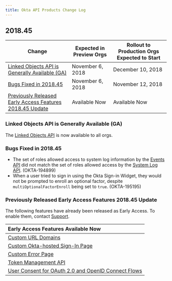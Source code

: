 ```yaml
---
title: Okta API Products Change Log
---
```


## 2018.45

| Change                                                                                                               | Expected in Preview Orgs | Rollout to Production Orgs Expected to Start |
| -------------------------------------------------------------------------------------------------------------------- | ------------------------ | -------------------------------------------- |
| [Linked Objects API is Generally Available (GA)](#linked-objects-api-is-generally-available-ga)                            | November 6, 2018       | December 10, 2018                             |
| [Bugs Fixed in 2018.45](#bugs-fixed-in-2018-45)                                                                       | November 6, 2018         | November 12, 2018                             |
| [Previously Released Early Access Features 2018.45 Update](#previously-released-early-access-features-2018-45-update) | Available Now            | Available Now                                |

### Linked Objects API is Generally Available (GA)

The [Linked Objects API](/docs/api/resources/linked-objects) is now available to all orgs. <!--OKTA-195560-->

### Bugs Fixed in 2018.45

* The set of roles allowed access to system log information by the [Events API](/docs/api/resources/events) did not match the set of roles allowed access by the [System Log API](/docs/api/resources/system_log). (OKTA-194899)
* When a user tried to sign in using the Okta Sign-in Widget, they would not be prompted to enroll an optional factor, despite `multiOptionalFactorEnroll` being set to `true`. (OKTA-195195)

### Previously Released Early Access Features 2018.45 Update

The following features have already been released as Early Access. To enable them, contact [Support](https://support.okta.com/help/open_case).

| Early Access Features Available Now
| :------------------------------------------------- |
| [Custom URL Domains](#custom-url-domains-are-in-early-access)|
| [Custom Okta-hosted Sign-In Page](#custom-okta-hosted-sign-in-page-is-in-early-access)|
| [Custom Error Page](#custom-error-page-is-in-early-access)|
| [Token Management API](#token-management-api-is-in-early-access-ea) |
| [User Consent for OAuth 2.0 and OpenID Connect Flows](#user-consent-for-oauth-20-and-openid-connect-flows-in-early-availability-ea) |
